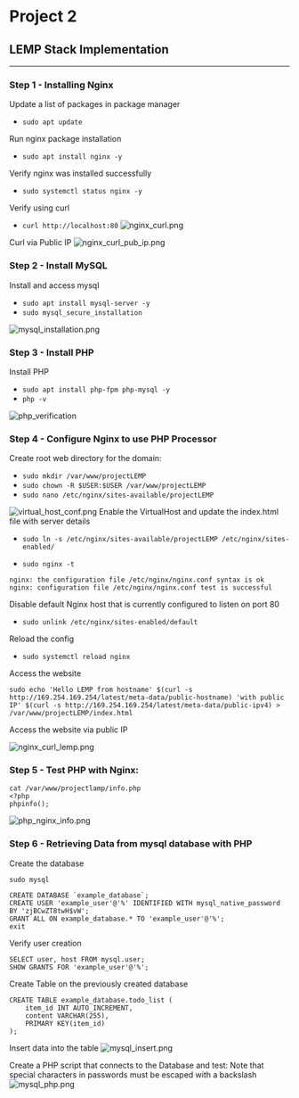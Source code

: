 # Project 2

## LEMP Stack Implementation
---
### Step 1 - Installing Nginx

Update a list of packages in package manager
- `sudo apt update`

Run nginx package installation
- `sudo apt install nginx -y`

Verify nginx was installed successfully
- `sudo systemctl status nginx -y`

Verify using curl
- `curl http://localhost:80`
![nginx_curl.png](screenshots/nginx_curl.png "nginx curl")


Curl via Public IP
![nginx_curl_pub_ip.png](screenshots/nginx_curl_pub_ip.png)

<!---
 #![alt text for screen readers](/path/to/image.png "Text to show on mouseover").
-->

### Step 2 - Install MySQL
Install and access mysql
- `sudo apt install mysql-server -y`
- `sudo mysql_secure_installation`

![mysql_installation.png](screenshots/mysql.png)

### Step 3 - Install PHP
Install PHP
- `sudo apt install php-fpm php-mysql -y`
- `php -v`

![php_verification](screenshots/php_verify.png)


### Step 4 - Configure Nginx to use PHP Processor
Create root web directory for the domain:

- `sudo mkdir /var/www/projectLEMP`               
- `sudo chown -R $USER:$USER /var/www/projectLEMP`
- `sudo nano /etc/nginx/sites-available/projectLEMP`



![virtual_host_conf.png](screenshots/virtualhost_conf.png)
Enable the VirtualHost and update the index.html file with server details

- `sudo ln -s /etc/nginx/sites-available/projectLEMP /etc/nginx/sites-enabled/`

- `sudo nginx -t`

```
nginx: the configuration file /etc/nginx/nginx.conf syntax is ok
nginx: configuration file /etc/nginx/nginx.conf test is successful
```

Disable default Nginx host that is currently configured to listen on port 80
- `sudo unlink /etc/nginx/sites-enabled/default`
  
Reload the config
- `sudo systemctl reload nginx`              

Access the website

`sudo echo 'Hello LEMP from hostname' $(curl -s http://169.254.169.254/latest/meta-data/public-hostname) 'with public IP' $(curl -s http://169.254.169.254/latest/meta-data/public-ipv4) > /var/www/projectLEMP/index.html`

Access the website via public IP

![nginx_curl_lemp.png](screenshots/nginx_curl_lemp.png)


### Step 5 - Test PHP with Nginx:

```
cat /var/www/projectlamp/info.php
<?php
phpinfo();
```
![php_nginx_info.png](screenshots/php_nginx_info.png)

### Step 6 - Retrieving Data from mysql database with PHP
Create the database
```
sudo mysql

CREATE DATABASE `example_database`;
CREATE USER 'example_user'@'%' IDENTIFIED WITH mysql_native_password BY 'zjBCwZT8twH$vW';
GRANT ALL ON example_database.* TO 'example_user'@'%';
exit
```

Verify user creation
```
SELECT user, host FROM mysql.user;
SHOW GRANTS FOR 'example_user'@'%';
```

Create Table on the previously created database
```
CREATE TABLE example_database.todo_list (  
    item_id INT AUTO_INCREMENT, 
    content VARCHAR(255), 
    PRIMARY KEY(item_id) 
);
```

Insert data into the table
![mysql_insert.png](screenshots/mysql_insert.png)

Create a PHP script that connects to the Database and test:
Note that special characters in passwords must be escaped with a backslash
![mysql_php.png](screenshots/mysql_php.png)
